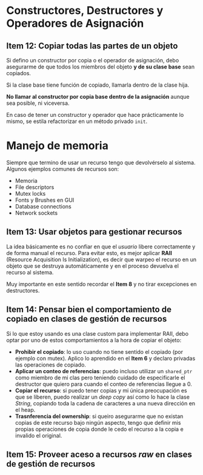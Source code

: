 # Constructores, Destructores y Operadores de Asignación

## Item 12: Copiar todas las partes de un objeto

Si defino un constructor por copia o el operador de asignación, debo asegurarme de que todos los miembros del objeto **y de su clase base** sean copiados.

Si la clase base tiene función de copiado, llamarla dentro de la clase hija.

**No llamar al constructor por copia base dentro de la asignación** aunque sea posible, ni viceversa.

En caso de tener un constructor y operador que hace prácticamente lo mismo, se estila refactorizar en un método privado `init`.

# Manejo de memoria

Siempre que termino de usar un recurso tengo que devolvérselo al sistema. Algunos ejemplos comunes de recursos son:

- Memoria
- File descriptors
- Mutex locks
- Fonts y Brushes en GUI
- Database connections
- Network sockets

## Item 13: Usar objetos para gestionar recursos

La idea básicamente es no confiar en que el _usuario_ libere correctamente y de forma manual el recurso. Para evitar esto, es mejor aplicar **RAII** (Resource Acquisition Is Initialization), es decir que warpeo el recurso en un objeto que se destruya automáticamente y en el proceso devuelva el recurso al sistema.

Muy importante en este sentido recordar el **Item 8** y no tirar excepciones en destructores.

## Item 14: Pensar bien el comportamiento de copiado en clases de gestión de recursos

Si lo que estoy usando es una clase custom para implementar RAII, debo optar por uno de estos comportamientos a la hora de copiar el objeto:

- **Prohibir el copiado**: lo uso cuando no tiene sentido el copiado (por ejemplo con mutex). Aplico lo aprendido en el **Item 6** y declaro privadas las operaciones de copiado.
- **Aplicar un conteo de referencias**: puedo incluso utilizar un `shared_ptr` como miembro de mi clas pero teniendo cuidado de especificarle el destructor que quiero para cuando el conteo de referencias llegue a 0.
- **Copiar el recurso**: si puedo tener copias y mi única preocupación es que se liberen, puedo realizar un _deep copy_ así como lo hace la clase _String_, copiando toda la cadena de caracteres a una nueva dirección en el heap.
- **Trasnferencia del ownership**: si queiro asegurarme que no existan copias de este recurso bajo ningún aspecto, tengo que definir mis propias operaciones de copia donde le cedo el recurso a la copia e invalido el original.

## Item 15: Proveer aceso a recursos _raw_ en clases de gestión de recursos


